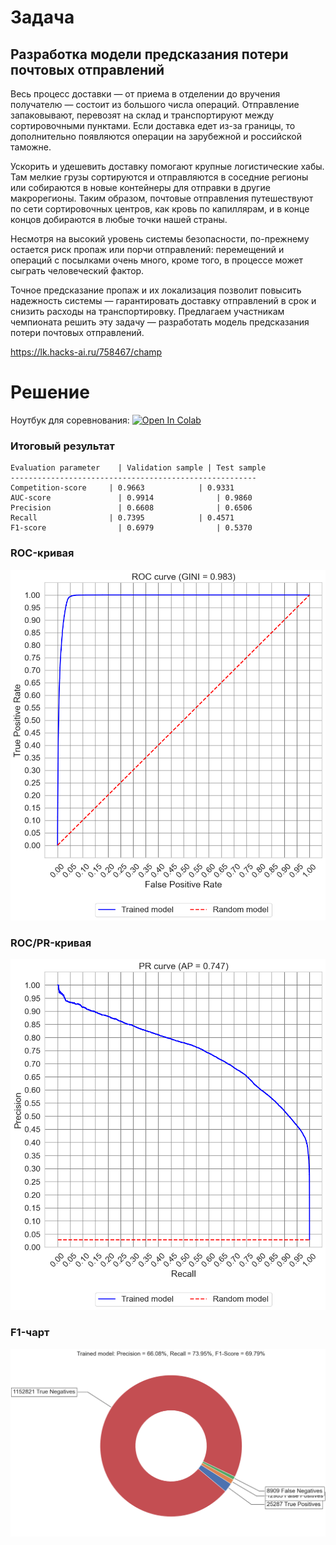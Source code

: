 # Задача

## Разработка модели предсказания потери почтовых отправлений

Весь процесс доставки — от приема в отделении до вручения получателю — состоит из большого числа операций. Отправление запаковывают, перевозят на склад и транспортируют между сортировочными пунктами. Если доставка едет из-за границы, то дополнительно появляются операции на зарубежной и российской таможне.

Ускорить и удешевить доставку помогают крупные логистические хабы. Там мелкие грузы сортируются и отправляются в соседние регионы или собираются в новые контейнеры для отправки в другие макрорегионы. Таким образом, почтовые отправления путешествуют по сети сортировочных центров, как кровь по капиллярам, и в конце концов добираются в любые точки нашей страны.

Несмотря на высокий уровень системы безопасности, по-прежнему остается риск пропаж или порчи отправлений: перемещений и операций с посылками очень много, кроме того, в процессе может сыграть человеческий фактор.

Точное предсказание пропаж и их локализация позволит повысить надежность системы — гарантировать доставку отправлений в срок и снизить расходы на транспортировку. Предлагаем участникам чемпионата решить эту задачу — разработать модель предсказания потери почтовых отправлений.

https://lk.hacks-ai.ru/758467/champ


# Решение

Ноутбук для соревнования: [![Open In Colab](https://colab.research.google.com/assets/colab-badge.svg)](https://colab.research.google.com/github/DmitriyKhodykin/PochtaRF_Competition/blob/main/main.ipynb)

### Итоговый результат

```
Evaluation parameter	| Validation sample	| Test sample
-------------------------------------------------------
Competition-score     | 0.9663            | 0.9331
AUC-score	            | 0.9914	          | 0.9860
Precision	            | 0.6608	          | 0.6506
Recall	              | 0.7395	          | 0.4571
F1-score	            | 0.6979	          | 0.5370
```

### ROC-кривая

![](./Out/Rep/valid_roc_curve.png)

### ROC/PR-кривая

![](./Out/Rep/valid_pr_curve.png)

### F1-чарт

![](./Out/Rep/valid_pie_f1_metric.png)

